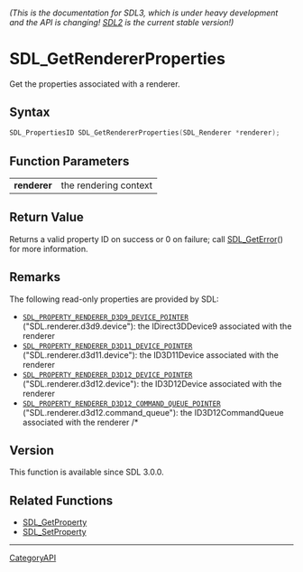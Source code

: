 ###### (This is the documentation for SDL3, which is under heavy development and the API is changing! [SDL2](https://wiki.libsdl.org/SDL2/) is the current stable version!)
# SDL_GetRendererProperties

Get the properties associated with a renderer.

## Syntax

```c
SDL_PropertiesID SDL_GetRendererProperties(SDL_Renderer *renderer);

```

## Function Parameters

|                  |                       |
| ---------------- | --------------------- |
| **renderer**     | the rendering context |

## Return Value

Returns a valid property ID on success or 0 on failure; call
[SDL_GetError](SDL_GetError)() for more information.

## Remarks

The following read-only properties are provided by SDL:

- [`SDL_PROPERTY_RENDERER_D3D9_DEVICE_POINTER`](SDL_PROPERTY_RENDERER_D3D9_DEVICE_POINTER)
  ("SDL.renderer.d3d9.device"): the IDirect3DDevice9 associated with the
  renderer
- [`SDL_PROPERTY_RENDERER_D3D11_DEVICE_POINTER`](SDL_PROPERTY_RENDERER_D3D11_DEVICE_POINTER)
  ("SDL.renderer.d3d11.device"): the ID3D11Device associated with the
  renderer
- [`SDL_PROPERTY_RENDERER_D3D12_DEVICE_POINTER`](SDL_PROPERTY_RENDERER_D3D12_DEVICE_POINTER)
  ("SDL.renderer.d3d12.device"): the ID3D12Device associated with the
  renderer
- [`SDL_PROPERTY_RENDERER_D3D12_COMMAND_QUEUE_POINTER`](SDL_PROPERTY_RENDERER_D3D12_COMMAND_QUEUE_POINTER)
  ("SDL.renderer.d3d12.command_queue"): the ID3D12CommandQueue associated
  with the renderer /*

## Version

This function is available since SDL 3.0.0.

## Related Functions

* [SDL_GetProperty](SDL_GetProperty)
* [SDL_SetProperty](SDL_SetProperty)

----
[CategoryAPI](CategoryAPI)


